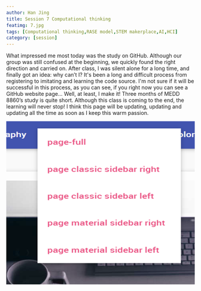 ```yaml
---
author: Han Jing
title: Session 7 Computational thinking
featimg: 7.jpg
tags: [Computational thinking,RASE model,STEM makerplace,AI,HCI]
category: [session]
---
```


What impressed me most today was the study on GitHub. Although our group was still confused at the beginning, we quickly found the right direction and carried on. After class, I was silent alone for a long time, and finally got an idea: why can’t I? It's been a long and difficult process from registering to imitating and learning the code source. I'm not sure if it will be successful in this process, as you can see, if you right now you can see a GitHub website page... Well, at least, I make it! Three months of MEDD 8860’s study is quite short. Although this class is coming to the end, the learning will never stop! I think this page will be updating, updating and updating all the time as soon as I keep this warm passion.

![image info](../img/session7-1.png)
